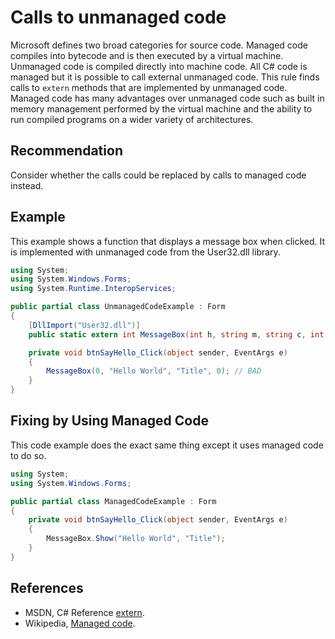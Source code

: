 # Calls to unmanaged code
Microsoft defines two broad categories for source code. Managed code compiles into bytecode and is then executed by a virtual machine. Unmanaged code is compiled directly into machine code. All C\# code is managed but it is possible to call external unmanaged code. This rule finds calls to `extern` methods that are implemented by unmanaged code. Managed code has many advantages over unmanaged code such as built in memory management performed by the virtual machine and the ability to run compiled programs on a wider variety of architectures.


## Recommendation
Consider whether the calls could be replaced by calls to managed code instead.


## Example
This example shows a function that displays a message box when clicked. It is implemented with unmanaged code from the User32.dll library.


```csharp
using System;
using System.Windows.Forms;
using System.Runtime.InteropServices;

public partial class UnmanagedCodeExample : Form
{
    [DllImport("User32.dll")]
    public static extern int MessageBox(int h, string m, string c, int type);

    private void btnSayHello_Click(object sender, EventArgs e)
    {
        MessageBox(0, "Hello World", "Title", 0); // BAD
    }
}

```

## Fixing by Using Managed Code
This code example does the exact same thing except it uses managed code to do so.


```csharp
using System;
using System.Windows.Forms;

public partial class ManagedCodeExample : Form
{
    private void btnSayHello_Click(object sender, EventArgs e)
    {
        MessageBox.Show("Hello World", "Title");
    }
}

```

## References
* MSDN, C\# Reference [extern](http://msdn.microsoft.com/en-us/library/e59b22c5(v=vs.80).aspx).
* Wikipedia, [Managed code](http://en.wikipedia.org/wiki/Managed_code).
